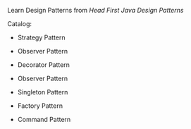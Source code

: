 Learn Design Patterns from *Head First Java Design Patterns*

Catalog:

- Strategy Pattern

- Observer Pattern

- Decorator Pattern

- Observer Pattern

- Singleton Pattern

- Factory Pattern

- Command Pattern
